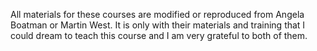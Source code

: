 All materials for these courses are modified or reproduced from Angela Boatman or Martin West. It is only with their materials and training that I could dream to teach this course and I am very grateful to both of them.
